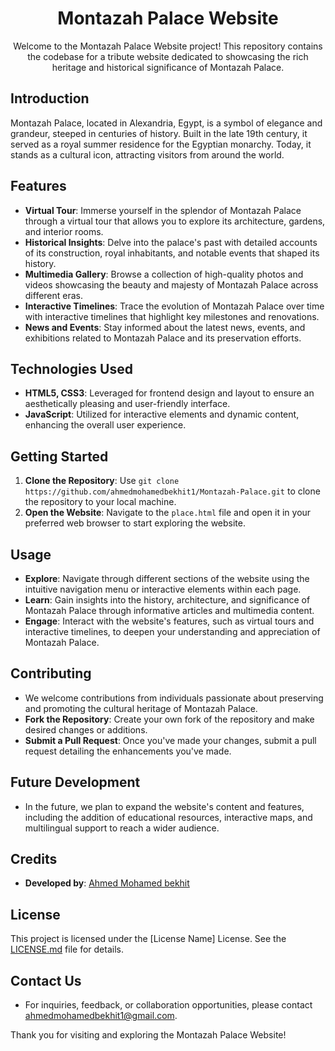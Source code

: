 <div align="center">
  <h1>Montazah Palace Website</h1>
  <p>Welcome to the Montazah Palace Website project! This repository contains the codebase for a tribute website dedicated to showcasing the rich heritage and historical significance of Montazah Palace.</p>
</div>

## Introduction
Montazah Palace, located in Alexandria, Egypt, is a symbol of elegance and grandeur, steeped in centuries of history. Built in the late 19th century, it served as a royal summer residence for the Egyptian monarchy. Today, it stands as a cultural icon, attracting visitors from around the world.

## Features
- **Virtual Tour**: Immerse yourself in the splendor of Montazah Palace through a virtual tour that allows you to explore its architecture, gardens, and interior rooms.
- **Historical Insights**: Delve into the palace's past with detailed accounts of its construction, royal inhabitants, and notable events that shaped its history.
- **Multimedia Gallery**: Browse a collection of high-quality photos and videos showcasing the beauty and majesty of Montazah Palace across different eras.
- **Interactive Timelines**: Trace the evolution of Montazah Palace over time with interactive timelines that highlight key milestones and renovations.
- **News and Events**: Stay informed about the latest news, events, and exhibitions related to Montazah Palace and its preservation efforts.

## Technologies Used
- **HTML5, CSS3**: Leveraged for frontend design and layout to ensure an aesthetically pleasing and user-friendly interface.
- **JavaScript**: Utilized for interactive elements and dynamic content, enhancing the overall user experience.

## Getting Started
1. **Clone the Repository**: Use `git clone https://github.com/ahmedmohamedbekhit1/Montazah-Palace.git` to clone the repository to your local machine.
2. **Open the Website**: Navigate to the `place.html` file and open it in your preferred web browser to start exploring the website.

## Usage
- **Explore**: Navigate through different sections of the website using the intuitive navigation menu or interactive elements within each page.
- **Learn**: Gain insights into the history, architecture, and significance of Montazah Palace through informative articles and multimedia content.
- **Engage**: Interact with the website's features, such as virtual tours and interactive timelines, to deepen your understanding and appreciation of Montazah Palace.

## Contributing
- We welcome contributions from individuals passionate about preserving and promoting the cultural heritage of Montazah Palace.
- **Fork the Repository**: Create your own fork of the repository and make desired changes or additions.
- **Submit a Pull Request**: Once you've made your changes, submit a pull request detailing the enhancements you've made.

## Future Development
- In the future, we plan to expand the website's content and features, including the addition of educational resources, interactive maps, and multilingual support to reach a wider audience.

## Credits
- **Developed by**: [Ahmed Mohamed bekhit](mailto:ahmedmohamedbekhit1@gmail.com)

## License
This project is licensed under the [License Name] License. See the [LICENSE.md](LICENSE.md) file for details.

## Contact Us
- For inquiries, feedback, or collaboration opportunities, please contact [ahmedmohamedbekhit1@gmail.com](mailto:ahmedmohamedbekhit1@gmail.com).

Thank you for visiting and exploring the Montazah Palace Website!
